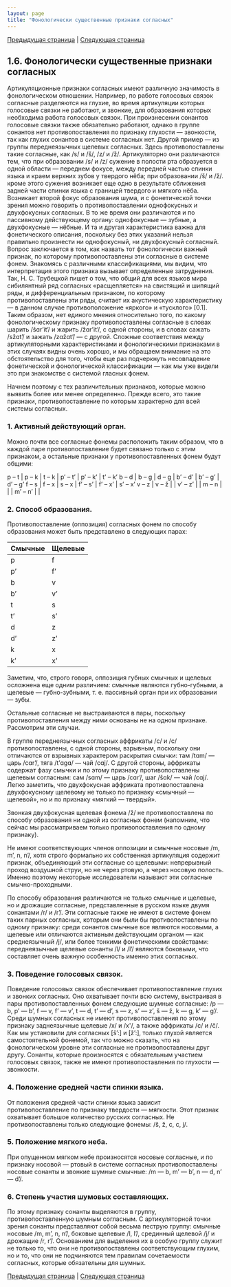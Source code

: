 ```yaml
---
layout: page
title: "Фонологически существенные признаки согласных"
---
```


[Предыдущая страница](015.html) | [Следующая страница](017.html)

## 1.6. Фонологически существенные признаки согласных
Артикуляционные признаки согласных имеют различную значимость в фонологическом отношении. 
Например, по работе голосовых связок согласные разделяются на глухие, во время артикуляции
которых голосовые связки не работают, и звонкие, для образования которых необходима 
работа голосовых связок. При произнесении сонантов голосовые связки также обязательно 
работают, однако в группе сонантов нет противопоставления по признаку глухости — звонкости, 
так как глухих сонантов в системе согласных нет. Другой пример — из группы переднеязычных 
щелевых согласных. Здесь противопоставлены такие согласные, как /s/ и /š/, /z/ и /ž/. 
Артикуляторно они различаются тем, что при образовании /s/ и /z/ сужение в полости рта образуется
в одной области — переднем фокусе, между передней частью спинки языка и краем верхних зубов 
у твердого нёба; при образовании /š/ и /ž/. кроме этого сужения возникает еще одно в результате 
сближения задней части спинки языка с границей твердого и мягкого нёба. Возникает второй фокус 
образования шума, и с фонетической точки зрения можно говорить о противопоставлении 
однофокусных и двухфокусных согласных. В то же время они различаются и по пассивному 
действующему органу: однофокусные — зубные, а двухфокусные — нёбные. И та и другая 
характеристика важна для фонетического описания, поскольку без этих указаний нельзя 
правильно произнести ни однофокусный, ни двухфокусный согласный. Вопрос заключается в 
том, как назвать тот фонологически важный признак, по которому противопоставлены эти
согласные в системе фонем. Знакомясь с различными классификациями, мы видим, что
интерпретация этого признака вызывает определенные затруднения. Так, Н. С. Трубецкой 
пишет о том, что общий для всех языков мира сибилянтный ряд согласных «расщепляется» 
на свистящий и шипящий ряды, и дифференциальным признаком, по которому противопоставлены
эти ряды, считает их акустическую характеристику — в данном случае противоположение 
«яркого» и «тусклого» [0.1]. Таким образом, нет единого мнения относительно того, 
по какому фонологическому признаку противопоставлены согласные в словах шарить /šɑr’it’/ 
и жарить /žɑr’it’/, с одной стороны, и в словах сажать /sžɑt’/ и зажать /zɑžɑt’/ — с другой. 
Сложные соответствия между артикуляторными характеристиками и фонологическими признаками 
в этих случаях видны очень хорошо, и мы обращаем внимание на это обстоятельство для того, 
чтобы еще раз подчеркнуть несовпадение фонетической и фонологической классификации — 
как мы уже видели это при знакомстве с системой гласных фонем. 

Начнем поэтому с тех различительных признаков, которые можно выявить более или менее определенно. 
Прежде всего, это такие признаки, противопоставление по которым характерно для всей системы согласных. 


### 1. Активный действующий орган.
Можно почти все согласные фонемы расположить таким образом, что в каждой паре 
противопоставление будет связано только с этим признаком, а остальные признаки у 
противопоставленных фонем будут общими:

p – t | p – k | t – k | p’ – t’ | p’ – k’ | t’ – k’
b – d | b – g | d – g | b’ – d’ | b’ – g’ | d’ – g’
f – s | f – x | s – x | f’ – s’ | f’ – x’ | s’ – x’
v – z | v – ž | | v’ – z’ | |
m – n | | | m’ – n’ | |

### 2. Способ образования. 
Противопоставление (оппозиция) согласных фонем по способу образования может быть представлено в следующих парах: 

Смычные | Щелевые
---|---
p | f
p’ | f’
b | v
b’ | v’
t | s
t’ | s’
d | z
d’ | z’
k | x
k’ | x’			

Заметим, что, строго говоря, оппозиция губных смычных и щелевых осложнена еще одним 
различием: смычные являются губно-губными, а щелевые — губно-зубными, т. е. пассивный 
орган при их образовании — зубы. 

Остальные согласные не выстраиваются в пары, поскольку противопоставления между ними 
основаны не на одном признаке. Рассмотрим эти случаи. 

В группе переднеязычных согласных аффрикаты /с/ и /c/ противопоставлены, с одной стороны, 
взрывным, поскольку они отличаются от взрывных характером раскрытия смычки:
там /tɑm/ — царь /cɑr’/, тяга /t’ɑgɑ/ — чай /cɑj/. С другой стороны, аффрикаты содержат
фазу смычки и по этому признаку противопоставлены щелевым согласным: 
сам /sɑm/ — царь /cɑr’/, шаг /šɑk/ — чай /cɑj/. Легко заметить, что двухфокусная аффриката 
противопоставлена двухфокусному щелевому не только по признаку «смычный — щелевой», 
но и по признаку «мягкий — твердый». 

Звонкая двухфокусная щелевая фонема /ž/ не противопоставлена по способу образования ни 
одной из согласных фонем (напомним, что сейчас мы рассматриваем только противопоставления 
по одному признаку). 

Не имеют соответствующих членов оппозиции и смычные носовые /m, m’, n, n’/, хотя строго 
формально их собственная артикуляция содержит признак, объединяющий эти согласные 
со щелевыми: непрерывный проход воздушной струи, но не через ртовую, а через носовую полость.
Именно поэтому некоторые исследователи называют эти согласные смычно-проходными.

По способу образования различаются не только смычные и щелевые, но и дрожащие согласные, 
представленные в русском языке двумя сонантами /r/ и /r’/. Эти согласные также не имеют в системе 
фонем таких парных согласных, которым они были бы противопоставлены по одному признаку: 
среди сонантов смычные все являются носовыми, а щелевые или отличаются активным действующим 
органом — как среднеязычный /j/, или более тонкими фонетическими свойствами: переднеязычные
щелевые сонанты /l/ и /l’/ являются боковыми, что составляет очень важную особенность именно 
этих согласных. 

### 3. Поведение голосовых связок.
Поведение голосовых связок обеспечивает противопоставление 
глухих и звонких согласных. Оно охватывает почти всю систему, выстраивая в пары противопоставленных 
фонем следующие шумные согласные: /p — b, p’ — b’, f — v, f’ — v’, t — d, t’ — d’, s — z, s’ — z’, š — ž, k — g, k’ — g’/. 
Среди шумных согласных не имеют противопоставления по этому признаку заднеязычные щелевые /х/ и /х'/, 
а также аффрикаты /с/ и /č/. Как мы установили для согласных [š’:] и [ž’:], только глухой является
самостоятельной фонемой, так что можно сказать, что на фонологическом уровне эти согласные 
не противопоставлены друг другу. Сонанты, которые произносятся с обязательным участием 
голосовых связок, также не имеют противопоставления по глухости — звонкости. 
### 4. Положение средней части спинки языка.
От положения средней части спинки языка зависит противопоставление по признаку твердости — мягкости. Этот признак охватывает большое
количество русских согласных. Не противопоставлены только следующие фонемы: /š, ž, c, c, j/. 
### 5. Положение мягкого неба.
При опущенном мягком небе произносятся носовые согласные, 
и по признаку носовой — ртовый в системе согласных противопоставлены носовые сонанты и звонкие 
шумные смычные: /m — b, m’ — b’, n — d, n’ — d’/. 
### 6. Степень участия шумовых составляющих.
По этому признаку сонанты выделяются в группу, 
противопоставленную шумным согласным. С артикуляторной точки зрения сонанты представляют
собой весьма пеструю группу: смычные носовые /m, m’, n, n’/, боковые щелевые /l, l’/, срединный
щелевой /j/ и дрожащие /r, r’/. Основанием для выделения их в особую группу служит не только то, 
что они не противопоставлены соответствующим глухим, но и то, что они не подчиняются тем 
правилам сочетаемости согласных, которые обязательны для шумных.

[Предыдущая страница](015.html) | [Следующая страница](017.html)
